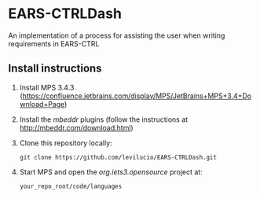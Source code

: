 # EARS-CTRLDash
An implementation of a process for assisting the user when writing requirements in EARS-CTRL

## Install instructions

1. Install MPS 3.4.3 (https://confluence.jetbrains.com/display/MPS/JetBrains+MPS+3.4+Download+Page)

2. Install the _mbeddr_ plugins (follow the instructions at http://mbeddr.com/download.html)

3. Clone this repository locally:

    `git clone https://github.com/levilucio/EARS-CTRLDash.git`

4. Start MPS and open the _org.iets3.opensource_ project at:

    `your_repo_root/code/languages`
